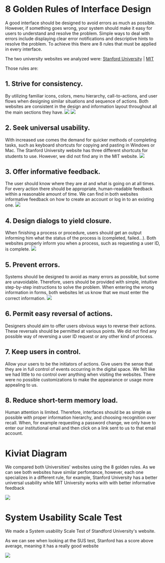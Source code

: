 # 8 Golden Rules of Interface Design

A good interface should be designed to avoid errors as much as possible. However, if something goes wrong, your system should make it easy for users to understand and resolve 
the problem. Simple ways to deal with errors include displaying clear error notifications and descriptive hints to resolve the problem.
To achieve this there are 8 rules that must be applied in every interface.

The two university websites we analyzed were:
[Stanford University](stanford.edu) | 
[MIT](mit.edu)

Those rules are:

## 1. Strive for consistency.
 By utilizing familiar icons, colors, menu hierarchy, call-to-actions, and user flows when designing similar situations and sequence of actions. Both websites are consistent in the design and information layout throughout all the main sections they have.
![](Imagen1.png) ![](Imagen2.png)
## 2. Seek universal usability.
 With increased use comes the demand for quicker methods of completing tasks, such as keyboard shortcuts for copying and pasting in Windows or Mac. The Stanford University website has three different shortcuts for students to use. However, we did not find any in the MIT website.
![](Imagen3.png)
## 3. Offer informative feedback.
 The user should know where they are at and what is going on at all times. For every action there should be appropriate, human-readable feedback within a reasonable amount of time. We can find in both websites informative feedback on how to create an account or log in to an existing one.
![](Imagen4.png)
## 4. Design dialogs to yield closure.
 When finishing a process or procedure, users should get an output informing him what the status of the process is (completed, failed...). Both websites properly inform you when a process, such as requesting a user ID, is complete.
![](Imagen5.png)
## 5. Prevent errors.
 Systems should be designed to avoid as many errors as possible, but some are unavoidable. Therefore, users should be provided with simple, intuitive step-by-step instructions to solve the problem. When entering the wrong information in forms, both websites let us know that we must enter the correct information.
![](Imagen6.png)
## 6. Permit easy reversal of actions.
 Designers should aim to offer users obvious ways to reverse their actions. These reversals should be permitted at various points. We did not find any possible way of reversing a user ID request or any other kind of process.
## 7. Keep users in control.
 Allow your users to be the initiators of actions. Give users the sense that they are in full control of events occurring in the digital space. We felt like we had little to no control over anything when visiting the websites. There were no possible customizations to make the appearance or usage more appealing to us.
## 8. Reduce short-term memory load.
 Human attention is limited. Therefore, interfaces should be as simple as possible with proper information hierarchy, and choosing recognition over recall. When, for example requesting a password change, we only have to enter our institutional email and then click on a link sent to us to that email account.


# Kiviat Diagram

We compared both Universities' websites using the 8 golden rules.
As we can see both websites have similar perfomance, however, each one specializes in a different rule, for example, Stanford University has a better universal usability
while MIT University works with with better informative feedback

![](kiviot.png)


# System Usability Scale Test

We made a System usability Scale Test of Standford University's website.

As we can see when looking at the SUS test, Stanford has a score above average, meaning it has a really good website

![](Imagen7.png)
